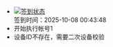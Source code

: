 - [![签到状态](https://github.com/womade/Cloud189-Actions/actions/workflows/main.yml/badge.svg?branch=main)](https://github.com/womade/Cloud189-Actions/actions/workflows/main.yml) <br> 签到时间：2025-10-08 00:43:48
- 开始执行帐号1
- 设备ID不存在，需要二次设备校验
